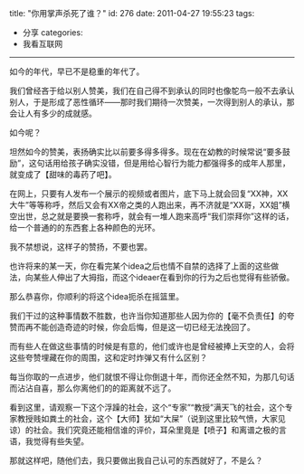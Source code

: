 title: "你用掌声杀死了谁？"
id: 276
date: 2011-04-27 19:55:23
tags: 
- 分享
categories: 
- 我看互联网
---

如今的年代，早已不是稳重的年代了。

我们曾经吝于给以别人赞美，我们在自己得不到承认的同时也像鸵鸟一般不去承认别人，于是形成了恶性循环——那时我们期待一次赞美，一次得到别人的承认，那会让人有多少的成就感。<!--more-->

如今呢？

坦然如今的赞美，表扬确实比以前要多得多得多。现在在幼教的时候常说“要多鼓励”，这句话用给孩子确实没错，但是用给心智行为能力都强得多的成年人那里，就变成了【甜味的毒药了吧】。

在网上，只要有人发布一个展示的视频或者图片，底下马上就会回复“XX神，XX大牛”等等称呼，然后又会有XX帝之类的人跑出来，再不济就是“XX哥，XX姐”横空出世，总之就是要换一套称呼，就会有一堆人跑来高呼“我们崇拜你”这样的话，给一个普通的的东西套上各种颜色的光环。

我不禁想说，这样子的赞扬，不要也罢。

也许将来的某一天，你在看完某个idea之后也情不自禁的选择了上面的这些做法，向某些人伸出了大拇指，而这个ideaer在看到你的行为之后也觉得有些骄傲。

那么恭喜你，你顺利的将这个idea扼杀在摇篮里。

我们干过的这种事情数不胜数，也许当你知道那些人因为你的【毫不负责任】的夸赞而再不能创造奇迹的时候，你会后悔，但是这一切已经无法挽回了。

而有些人在做这些事情的时候是有意的，他们或许也是曾经被捧上天空的人，会将这些夸赞埋藏在你的周围，这和定时炸弹又有什么区别？

每当你取的一点进步，他们就恨不得让你倒退十年，而你还全然不知，为那几句话而沾沾自喜，那么你离他们的的距离就不远了。

看到这里，请观察一下这个浮躁的社会，这个“专家”“教授”满天飞的社会，这个专家教授贱如粪土的社会，这个【大师】犹如“大屎”（说到这里比较气愤，大家见谅）的社会。我们究竟还能相信谁的评价，耳朵里竟是【喷子】和离谱之极的言语，我觉得有些失望。

那就这样吧，随他们去，我只要做出我自己认可的东西就好了，不是么？